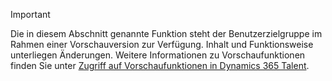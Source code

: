 > [!IMPORTANT]
> Die in diesem Abschnitt genannte Funktion steht der Benutzerzielgruppe im Rahmen einer Vorschauversion zur Verfügung. Inhalt und Funktionsweise unterliegen Änderungen. Weitere Informationen zu Vorschaufunktionen finden Sie unter [Zugriff auf Vorschaufunktionen in Dynamics 365 Talent](../access-preview-feature.md).

